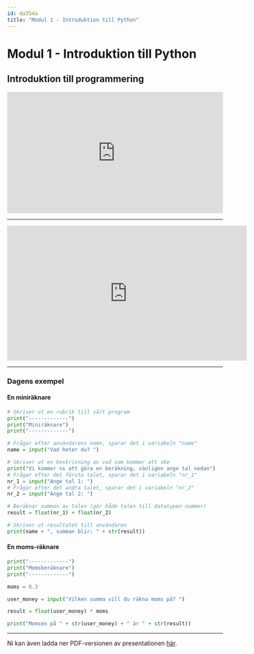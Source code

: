 ```yaml
---
id: da354a
title: "Modul 1 - Introduktion till Python"
---
```


# Modul 1 - Introduktion till Python

## Introduktion till programmering

<div class="frame">
    <div style="left: 0; width: 100%; height: 0; position: relative; padding-bottom: 56.1972%;"><iframe src="https://speakerdeck.com/player/91516b7ad6794f70a134975a7ceb611f" style="border: 0; top: 0; left: 0; width: 100%; height: 100%; position: absolute;" allowfullscreen scrolling="no" allow="encrypted-media"></iframe></div>
</div>

---

<div class="video-frame">
    <iframe width="560" height="315" src="https://www.youtube.com/embed/R8T1Qm5dENI" frameborder="0" allow="accelerometer; autoplay; clipboard-write; encrypted-media; gyroscope; picture-in-picture" allowfullscreen></iframe>
</div>

---

### Dagens exempel

#### En miniräknare

```python
# Skriver ut en rubrik till vårt program
print("-------------")
print("Miniräknare")
print("-------------")

# Frågar efter användarens namn, sparar det i variabeln "name"
name = input("Vad heter du? ")

# Skriver ut en beskrivning av vad som kommer att ske
print("Vi kommer ni att göra en beräkning, vänligen ange tal nedan")
# Frågar efter det första talet, sparar det i variabeln "nr_1"
nr_1 = input("Ange tal 1: ")
# Frågar efter det andra talet, sparar det i variabeln "nr_2"
nr_2 = input("Ange tal 2: ")

# Beräknar summan av talen (gör både talen till datatypen nummer)
result = float(nr_1) + float(nr_2)

# Skriver ut resultatet till användaren
print(name + ", summan blir: " + str(result))
```

#### En moms-räknare

```python
print("-------------")
print("Momsberäknare")
print("-------------")

moms = 0.3

user_money = input("Vilken summa vill du räkna moms på? ")

result = float(user_money) * moms

print("Momsen på " + str(user_money) + " är " + str(result))

```

---

Ni kan även ladda ner PDF-versionen av presentationen [här](../pdf/introduktion-till-programmering.pdf).